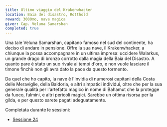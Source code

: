 ```yaml
---
title: Ultimo viaggio del Krakenwhacker
location: Baia del disastro, Rotthold
reward: 3000mo, nave magica
giver: Cap. Veluna Samarshan
completed: true
---
```

<div class="dialogue">
    <div class="icon chestibor"></div>
    <p>Una tale Veluna Samarshan, capitano famoso nel sud del continente, ha deciso di andare in pensione. Offre la sua nave, il Krakenwhacker, a chiunque la possa accompagnare in un ultima impresa: uccidere Walarkus, un grande drago di bronzo corrotto dalla magia della Baia del Disastro. A quanto pare è stato un suo rivale ai tempi d'oro, e non vuole lasciare il timone finchè non gli avrà dato la pace da questo tormento.</p>
</div>
<div class="dialogue">
    <div class="icon kynthea"></div>
    <p>Da quel che ho capito, la nave è l'invidia di numerosi capitani della Costa delle Meraviglie, della Baldoria, e altri simpatici individui, oltre che per la sua generale qualità per l'artefatto magico in nome di Bahamut che la protegge da fuoco, fulmini, e altri pericoli magici. Sarebbe un ottima risorsa per la gilda, e per questo sarete pagati adeguatamente.</p>
</div>

Completata durante le sessioni:
- [Sessione 24]({{site.baseurl}}/xho/sessioni#sessione-24-ultimo-viaggio-del-krakenwhacker)